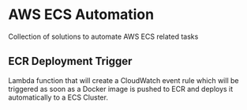 # AWS ECS Automation
Collection of solutions to automate AWS ECS related tasks

## ECR Deployment Trigger
Lambda function that will create a CloudWatch event rule which will be triggered as soon as a Docker image is pushed to ECR and deploys it automatically to a ECS Cluster.
